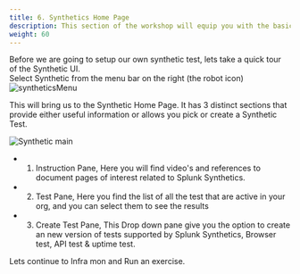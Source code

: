 ```yaml
---
title: 6. Synthetics Home Page
description: This section of the workshop will equip you with the basic understanding of the Synthetics UI
weight: 60
---
```

Before we are going to setup our own synthetic test, lets take a quick tour of the Synthetic UI.  
Select Synthetic from the menu bar on the right (the robot icon) ![syntheticsMenu](../../images/synthetics-icon.png?classes=inline&height=25px)  

This will bring us to the Synthetic Home Page. It has 3 distinct sections that provide either useful information or allows you pick or create a Synthetic Test.

![Synthetic main](../../images/synthetics-main.png?width=50vw)

* 1. Instruction Pane, Here you will find video's and references to document pages of interest related to Splunk Synthetics.
* 2. Test Pane, Here you find the list of all the test that are active in your org, and you can select them to see the results
* 3. Create Test Pane, This  Drop down pane  give you the option to create an new version of tests supported by Splunk Synthetics, Browser test, API test & uptime test.

Lets continue to Infra mon and Run an exercise.
